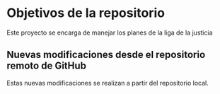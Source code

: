 # Objetivos de la repositorio

Este proyecto se encarga de manejar los planes de la liga de la justicia

## Nuevas modificaciones desde el repositorio remoto de GitHub

Estas nuevas modificaciones se realizan a partir del repositorio local.
